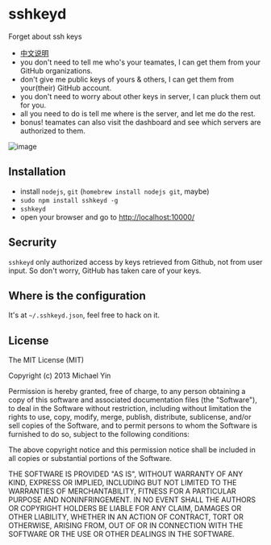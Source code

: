 sshkeyd
=======

Forget about ssh keys

* [中文说明](README_zh.md)
* you don't need to tell me who's your teamates, I can get them from your GitHub organizations.
* don't give me public keys of yours & others, I can get them from your(their) GitHub account.
* you don't need to worry about other keys in server, I can pluck them out for you.
* all you need to do is tell me where is the server, and let me do the rest.
* bonus! teamates can also visit the dashboard and see which servers are authorized to them.

![image](https://f.cloud.github.com/assets/1559832/1616153/f1bba3dc-5605-11e3-8485-e5b7942bd7d0.png)

## Installation

* install `nodejs`, `git` (`homebrew install nodejs git`, maybe)
* `sudo npm install sshkeyd -g`
* `sshkeyd`
* open your browser and go to [http://localhost:10000/](http://localhost:10000/)

## Secrurity

`sshkeyd` only authorized access by keys retrieved from Github, not from user input. So don't worry, GitHub has taken care of your keys.

## Where is the configuration

It's at `~/.sshkeyd.json`, feel free to hack on it.

## License

The MIT License (MIT)

Copyright (c) 2013 Michael Yin

Permission is hereby granted, free of charge, to any person obtaining a copy of
this software and associated documentation files (the "Software"), to deal in
the Software without restriction, including without limitation the rights to
use, copy, modify, merge, publish, distribute, sublicense, and/or sell copies of
the Software, and to permit persons to whom the Software is furnished to do so,
subject to the following conditions:

The above copyright notice and this permission notice shall be included in all
copies or substantial portions of the Software.

THE SOFTWARE IS PROVIDED "AS IS", WITHOUT WARRANTY OF ANY KIND, EXPRESS OR
IMPLIED, INCLUDING BUT NOT LIMITED TO THE WARRANTIES OF MERCHANTABILITY, FITNESS
FOR A PARTICULAR PURPOSE AND NONINFRINGEMENT. IN NO EVENT SHALL THE AUTHORS OR
COPYRIGHT HOLDERS BE LIABLE FOR ANY CLAIM, DAMAGES OR OTHER LIABILITY, WHETHER
IN AN ACTION OF CONTRACT, TORT OR OTHERWISE, ARISING FROM, OUT OF OR IN
CONNECTION WITH THE SOFTWARE OR THE USE OR OTHER DEALINGS IN THE SOFTWARE.

